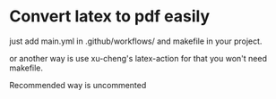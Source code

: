# Convert latex to pdf easily

just add main.yml in .github/workflows/ and makefile in your project.

or another way is use xu-cheng's latex-action
for that you won't need makefile.

Recommended way is uncommented
